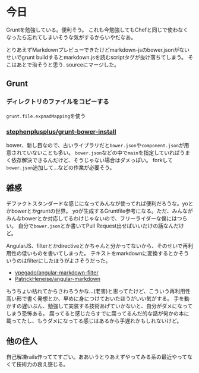 # 今日
Gruntを勉強している。便利そう。
これも今勉強してもChefと同じで使わなくなったら忘れてしまいそうな気がするからいやだなあ。

とりあえずMarkdownプレビューできたけどmarkdown-jsのbower.jsonがないせいでgrunt buildするとmarkdown.jsを読むscriptタグが抜け落ちてしまう。
そこはあとで治そうと思う. sourceにマージした。

## Grunt
### ディレクトリのファイルをコピーする
`grunt.file.expnadMapping`を使う

### [stephenplusplus/grunt-bower-install](https://github.com/stephenplusplus/grunt-bower-install)
bower、新し目なので、古いライブラリだと`bower.json`や`component.json`が用意されていないことも多い。
`bower.json`などの中で`main`を指定していればうまく依存解決できるんだけど、そうじゃない場合はダメっぽい。
forkして`bower.json`追加して...などの作業が必要そう。

## 雑感
デファクトスタンダードな感じになってみんなが使ってれば便利だろうな。yoとかbowerとかgruntの世界。
yoが生成するGruntfile参考になる。ただ、みんながみんなbowerとか対応してるわけじゃないので、フリーライダーな僕にはつらい。
自分で`bower.json`とか書いてPull Request出せばいいだけの話なんだけど。

AngularJS、filterとかdirectiveとかちゃんと分かってないから、そのせいで再利用性の低いものを書いてしまった。
テキストをmarkdownに変換するとかそういうのはfilterにしたほうがよさそうだった。

- [vpegado/angular-markdown-filter](https://github.com/vpegado/angular-markdown-filter)
- [PatrickHeneise/angular-markdown](https://github.com/PatrickHeneise/angular-markdown)

もうちょい枯れてからさわろうかな...(老害)と思ってたけど、こういう再利用性高い形で書く発想とか、早めに身につけておいたほうがいい気がする。
手を動かすの遅いぶん、勉強して実装する技術あげていかないと、自分がダメになってしまう恐怖ある。
腐ってると感じたらすでに腐ってるんだ的な話が何かの本に載ってたし、もうダメになってる感じはあるから手遅れかもしれないけど。

## 他の住人
自己解凍rails作っててすごい。ああいうとりあえずやってみる系の最近やってなくて技術力の衰え感じる。

